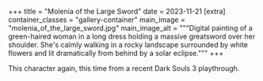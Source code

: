 +++
title = "Molenia of the Large Sword"
date = 2023-11-21
[extra]
container_classes = "gallery-container"
main_image = "molenia_of_the_large_sword.jpg"
main_image_alt = """Digital painting of a green-haired woman in a long dress
holding a massive greatsword over her shoulder.
She's calmly walking in a rocky landscape surrounded by white flowers
and lit dramatically from behind by a solar eclipse."""
+++

This character again, this time from a recent Dark Souls 3 playthrough.

<!-- more -->

